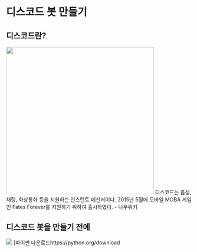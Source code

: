 # 디스코드 봇 만들기

## 디스코드란?
<img src="../main/discord_icon.jpg" width="400" height="400">
디스코드는 음성, 채팅, 화상통화 등을 지원하는 인스턴트 메신저이다. 2015년 5월에 모바일 MOBA 게임인 Fates Forever를 지원하기 위하여 출시하였다. - 나무위키

## 디스코드 봇을 만들기 전에
<img src="../main/python_logo.png">
[파이썬 다운로드https://python.org/download

